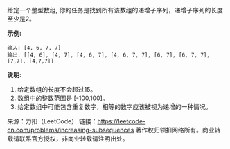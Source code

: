 给定一个整型数组, 你的任务是找到所有该数组的递增子序列，递增子序列的长度至少是2。

**示例:**
```
输入: [4, 6, 7, 7]
输出: [[4, 6], [4, 7], [4, 6, 7], [4, 6, 7, 7], [6, 7], [6, 7, 7], [7,7], [4,7,7]]
```
**说明:**

1. 给定数组的长度不会超过15。
2. 数组中的整数范围是 [-100,100]。
3. 给定数组中可能包含重复数字，相等的数字应该被视为递增的一种情况。

来源：力扣（LeetCode）
链接：https://leetcode-cn.com/problems/increasing-subsequences
著作权归领扣网络所有。商业转载请联系官方授权，非商业转载请注明出处。
